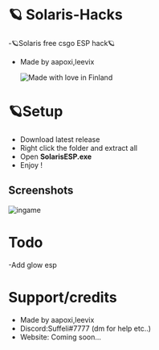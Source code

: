 # 🪐 Solaris-Hacks
-🪐Solaris free csgo ESP hack🪐
- Made by aapoxi,leevix

  ![Made with love in Finland](https://madewithlove.now.sh/fi?heart=true&colorB=%23387fdc&template=plastic)

# 🪐Setup
- Download latest release
- Right click the folder and extract all
- Open <strong>SolarisESP.exe</strong>
- Enjoy !



## Screenshots
<img src="https://imgur.com/a/ExsQKLM" alt="ingame" />

# Todo
-Add glow esp

# Support/credits
- Made by aapoxi,leevix
- Discord:Suffeli#7777 (dm for help etc..)
- Website: Coming soon...

